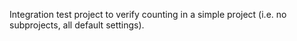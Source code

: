 Integration test project to verify counting in a simple project
(i.e. no subprojects, all default settings).
